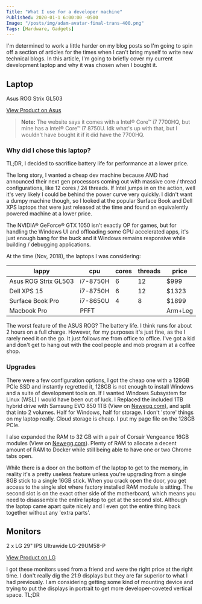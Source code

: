 ```yaml
---
Title: "What I use for a developer machine"
Published: 2020-01-1 6:00:00 -0500
Image: "/posts/img/adam-avatar-final-trans-400.png"
Tags: [Hardware, Gadgets]
---
```


I'm determined to work a little harder on my blog posts so I'm going to spin off a section of articles for the times when I can't bring myself to write new technical blogs. In this article, I'm going to briefly cover my current development laptop and why it was chosen when I bought it.

## Laptop

Asus ROG Strix GL503

[View Product on Asus](https://www.asus.com/us/Laptops/ROG-Strix-GL503/)

> **Note:** The website says it comes with a Intel® Core™ i7 7700HQ, but mine has a Intel® Core™ i7 8750U. Idk what's up with that, but I wouldn't have bought it if it did have the 7700HQ.

### Why did I chose this laptop?

TL;DR, I decided to sacrifice battery life for performance at a lower price.

The long story, I wanted a cheap dev machine because AMD had announced their next gen processors coming out with massive core / thread configurations, like 12 cores / 24 threads. If Intel jumps in on the action, well it's very likely I could be behind the power curve very quickly. I didn't want a dumpy machine though, so I looked at the popular Surface Book and Dell XPS laptops that were just released at the time and found an equivalently powered machine at a lower price.

The NVIDIA® GeForce® GTX 1050 isn't exactly OP for games, but for handling the Windows UI and offloading some GPU accelerated apps, it's just enough bang for the buck and it Windows remains responsive while building / debugging applications.

At the time (Nov, 2018), the laptops I was considering:

|lappy|cpu|cores|threads|price|
|-|-|-|-|-|
Asus ROG Strix GL503|i7-8750H|6|12|$999
Dell XPS 15|i7-8750H|6|12|$1323
Surface Book Pro|i7-8650U|4|8|$1899
Macbook Pro|PFFT|||Arm+Leg

The worst feature of the ASUS ROG? The battery life. I think runs for about 2 hours on a full charge. However, for my purposes it's just fine, as the I rarely need it on the go. It just follows me from office to office. I've got a kid and don't get to hang out with the cool people and mob program at a coffee shop.

### Upgrades

There were a few configuration options, I got the cheap one with a 128GB PCIe SSD and instantly regretted it, 128GB is not enough to install Windows and a suite of development tools on.  If I wanted Windows Subsystem for Linux (WSL) I would have been out of luck. I Replaced the included 1TB hybrid drive with Samsung EVO 850 1TB (View on [Newegg.com](https://www.newegg.com/samsung-850-evo-1tb/p/N82E16820147374?Description=Samsung%20EVO%20850%201TB&cm_re=Samsung_EVO_850_1TB-_-20-147-374-_-Product)), and split that into 2 volumes. Half for Windows, half for storage.  I don't 'store' things on my laptop really.  Cloud storage is cheap. I put my page file on the 128GB PCIe. 

I also expanded the RAM to 32 GB with a pair of Corsair Vengeance 16GB modules (View on [Newegg.com](https://www.newegg.com/corsair-32gb-260-pin-ddr4-so-dimm/p/N82E16820233989?Item=N82E16820233989)). Plenty of RAM to allocate a decent amount of RAM to Docker while still being able to have one or two Chrome tabs open.  

While there is a door on the bottom of the laptop to get to the memory, in reality it's a pretty useless feature unless you're upgrading from a single 8GB stick to a single 16GB stick.  When you crack open the door, you get access to the single slot where factory installed RAM module is sitting. The second slot is on the exact other side of the motherboard, which means you need to disassemble the entire laptop to get at the second slot. Although the laptop came apart quite nicely and I even got the entire thing back together without any 'extra parts'.

## Monitors

2 x LG 29" IPS Ultrawide LG-29UM58-P

[View Product on LG](https://www.lg.com/us/monitors/lg-29UM58-P-ultrawide-monitor)

I got these monitors used from a friend and were the right price at the right time. I don't really dig the 21:9 displays but they are far superior to what I had previously.  I am considering getting some kind of mounting device and trying to put the displays in portrait to get more developer-coveted vertical space. TL;DR